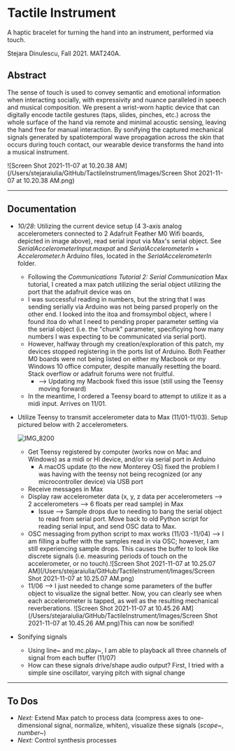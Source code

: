 # Tactile Instrument
A haptic bracelet for turning the hand into an instrument, performed via touch.

Stejara Dinulescu, Fall 2021. MAT240A.

## Abstract

The sense of touch is used to convey semantic and emotional information when interacting socially, with expressivity and nuance paralleled in speech and musical composition. We present a wrist-worn haptic device that can digitally encode tactile gestures (taps, slides, pinches, etc.) across the whole surface of the hand via remote and minimal acoustic sensing, leaving the hand free for manual interaction. By sonifying the captured mechanical signals generated by spatiotemporal wave propagation across the skin that occurs during touch contact, our wearable device transforms the hand into a musical instrument.

![Screen Shot 2021-11-07 at 10.20.38 AM](/Users/stejaraiulia/GitHub/TactileInstrument/Images/Screen Shot 2021-11-07 at 10.20.38 AM.png)

-----------------------

## Documentation

- *10/28*: Utilizing the current device setup (4 3-axis analog accelerometers connected to 2 Adafruit Feather M0 Wifi boards, depicted in image above), read serial input via Max's serial object. See *SerialAccelerometerInput.maxpat* and *SerialAccelerometerIn* + *Accelerometer.h* Arduino files, located in the *SerialAccelerometerIn* folder.
  
  - Following the *Communications Tutorial 2: Serial Communication* Max tutorial, I created a max patch utilizing the serial object utilizing the port that the adafruit device was on
  - I was successful reading in numbers, but the string that I was sending serially via Arduino was not being parsed properly on the other end. I looked into the itoa and fromsymbol object, where I found itoa do what I need to pending proper parameter setting via the serial object (i.e. the "chunk" parameter, specificying how many numbers I was expecting to be communicated via serial port). 
  - However, halfway through my creation/exploration of this patch, my devices stopped registering in the ports list of Arduino. Both Feather M0 boards were not being listed on either my Macbook or my Windows 10 office computer, despite manually resetting the board. Stack overflow or adafruit forums were not fruitful. 
    - --> Updating my Macbook fixed this issue (still using the Teensy moving forward)
  - In the meantime, I ordered a Teensy board to attempt to utilize it as a midi input. Arrives on 11/01.
  
- Utilize Teensy to transmit accelerometer data to Max (11/01-11/03). Setup pictured below with 2 accelerometers.
  
  ![IMG_8200](/Users/stejaraiulia/GitHub/TactileInstrument/Images/IMG_8200.png)
  
  - Get Teensy registered by computer (works now on Mac and Windows) as a midi or HI device, and/or via serial port in Arduino
    - A macOS update (to the new Monterey OS) fixed the problem I was having with the teensy not being recognized (or any microcontroller device) via USB port
  - Receive messages in Max
  - Display raw accelerometer data (x, y, z data per accelerometers --> 2 accelerometers --> 6 floats per read sample) in Max
    - Issue --> Sample drops due to needing to bang the serial object to read from serial port. Move back to old Python script for reading serial input, and send OSC data to Max.
  - OSC messaging from python script to max works (11/03 -11/04) --> I am filling a buffer with the samples read in via OSC; however, I am still experiencing sample drops. This causes the buffer to look like discrete signals (i.e. measuring periods of touch on the accelerometer, or no touch).![Screen Shot 2021-11-07 at 10.25.07 AM](/Users/stejaraiulia/GitHub/TactileInstrument/Images/Screen Shot 2021-11-07 at 10.25.07 AM.png)
  - 11/06 --> I just needed to change some parameters of the buffer object to visualize the signal better. Now, you can clearly see when each accelerometer is tapped, as well as the resulting mechanical reverberations. ![Screen Shot 2021-11-07 at 10.45.26 AM](/Users/stejaraiulia/GitHub/TactileInstrument/Images/Screen Shot 2021-11-07 at 10.45.26 AM.png)This can now be sonified! 
  
- Sonifying signals

  - Using line~ and mc.play~, I am able to playback all three channels of signal from each buffer (11/07)
  - How can these signals drive/shape audio output? First, I tried with a simple sine oscillator, varying pitch with signal change


----------------

## To Dos

- *Next:* Extend Max patch to process data (compress axes to one-dimensional signal, normalize, whiten), visualize these signals (*scope~*, *number~*)
- *Next:* Control synthesis processes






